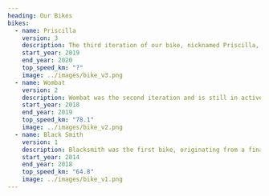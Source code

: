 ```yaml
---
heading: Our Bikes
bikes:
  - name: Priscilla
    version: 3
    description: The third iteration of our bike, nicknamed Priscilla, is currently under development.
    start_year: 2019
    end_year: 2020
    top_speed_km: "?"
    image: ../images/bike_v3.png
  - name: Wombat
    version: 2
    description: Wombat was the second iteration and is still in active development.
    start_year: 2018
    end_year: 2019
    top_speed_km: "78.1"
    image: ../images/bike_v2.png
  - name: Black Smith
    version: 1
    description: Blacksmith was the first bike, originating from a final year project, which turned into MHP.
    start_year: 2014
    end_year: 2018
    top_speed_km: "64.8"
    image: ../images/bike_v1.png
---
```

